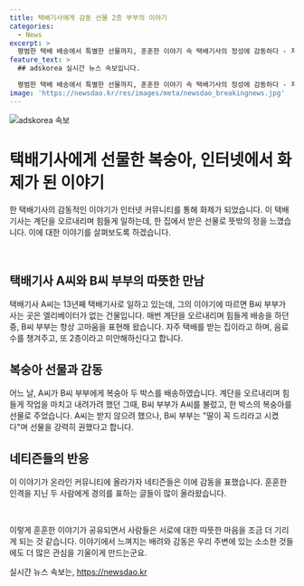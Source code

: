 ```yaml
---
title: 택배기사에게 감동 선물 2층 부부의 이야기
categories:
  - News
excerpt: >
  평범한 택배 배송에서 특별한 선물까지, 훈훈한 이야기 속 택배기사의 정성에 감동하다 - 지친 일상을 이색적인 이야기로 채워줄 특별한 인터뷰! 사람들의 따뜻한 마음을 끌어내는 호감 가는 전개, 클릭하고 싶은 느낌을 살려 작성되었습니다.
feature_text: >
  ## adskorea 실시간 뉴스 속보입니다.

  평범한 택배 배송에서 특별한 선물까지, 훈훈한 이야기 속 택배기사의 정성에 감동하다 - 지친 일상을 이색적인 이야기로 채워줄 특별한 인터뷰! 사람들의 따뜻한 마음을 끌어내는 호감 가는 전개, 클릭하고 싶은 느낌을 살려 작성되었습니다.
image: 'https://newsdao.kr/res/images/meta/newsdao_breakingnews.jpg'
---
```


<p><img src="https://newsdao.kr/res/images/meta/newsdao_breakingnews.jpg" alt="adskorea 속보" /></p>

<h1>택배기사에게 선물한 복숭아, 인터넷에서 화제가 된 이야기</h1>

<p>한 택배기사의 감동적인 이야기가 인터넷 커뮤니티를 통해 화제가 되었습니다. 이 택배기사는 계단을 오르내리며 힘들게 일하는데, 한 집에서 받은 선물로 뜻밖의 정을 느꼈습니다. 이에 대한 이야기를 살펴보도록 하겠습니다.</p>

<p data-ke-size="size16">&nbsp;</p>

<h2 data-ke-size="size26">택배기사 A씨와 B씨 부부의 따뜻한 만남</h2>

<p>택배기사 A씨는 13년째 택배기사로 일하고 있는데, 그의 이야기에 따르면 B씨 부부가 사는 곳은 엘리베이터가 없는 건물입니다. 매번 계단을 오르내리며 힘들게 배송을 하던 중, B씨 부부는 항상 고마움을 표현해 왔습니다. 자주 택배를 받는 집이라고 하며, 음료수를 챙겨주고, 또 2층이라고 미안해하신다고 합니다.</p>

<h2 data-ke-size="size26">복숭아 선물과 감동</h2>

<p>어느 날, A씨가 B씨 부부에게 복숭아 두 박스를 배송하였습니다. 계단을 오르내리며 힘들게 작업을 마치고 내려가려 했던 그때, B씨 부부가 A씨를 불렀고, 한 박스의 복숭아를 선물로 주었습니다. A씨는 받지 않으려 했으나, B씨 부부는 "딸이 꼭 드리라고 시켰다"며 선물을 강력히 권했다고 합니다.</p>

<h2 data-ke-size="size26">네티즌들의 반응</h2>

<p>이 이야기가 온라인 커뮤니티에 올라가자 네티즌들은 이에 감동을 표했습니다. 훈훈한 인격을 지닌 두 사람에게 경의를 표하는 글들이 많이 올라왔습니다.</p>

<p data-ke-size="size16">&nbsp;</p>

<p>이렇게 훈훈한 이야기가 공유되면서 사람들은 서로에 대한 따뜻한 마음을 조금 더 기리게 되는 것 같습니다. 이야기에서 느껴지는 배려와 감동은 우리 주변에 있는 소소한 것들에도 더 많은 관심을 기울이게 만드는군요.</p>
실시간 뉴스 속보는, <a href="https://newsdao.kr" rel="dofollow">https://newsdao.kr</a>


